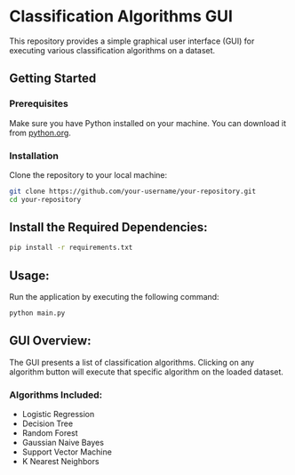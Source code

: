 # Classification Algorithms GUI

This repository provides a simple graphical user interface (GUI) for executing various classification algorithms on a dataset. 

## Getting Started

### Prerequisites

Make sure you have Python installed on your machine. 
You can download it from [python.org](https://www.python.org/downloads/).

### Installation
Clone the repository to your local machine:
```bash
git clone https://github.com/your-username/your-repository.git
cd your-repository
```

## Install the Required Dependencies:
```bash
pip install -r requirements.txt
```

## Usage:
Run the application by executing the following command:
```bash
python main.py
```

## GUI Overview:
The GUI presents a list of classification algorithms. 
Clicking on any algorithm button will execute that specific algorithm on the loaded dataset.

### Algorithms Included:
- Logistic Regression
- Decision Tree
- Random Forest
- Gaussian Naive Bayes
- Support Vector Machine
- K Nearest Neighbors
